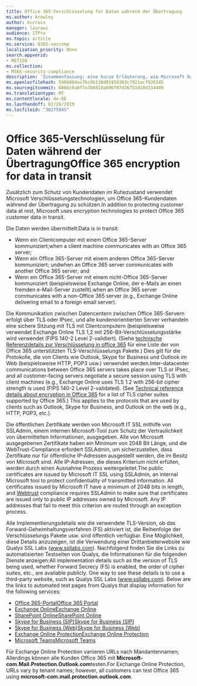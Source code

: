 ```yaml
---
title: Office 365-Verschlüsselung für Daten während der Übertragung
ms.author: krowley
author: kccross
manager: laurawi
audience: ITPro
ms.topic: article
ms.service: O365-seccomp
localization_priority: None
search.appverid:
- MET150
ms.collection:
- M365-security-compliance
description: 'Zusammenfassung: eine kurze Erläuterung, wie Microsoft Daten während der Übertragung verschlüsselt.'
ms.openlocfilehash: 596b884ac76c9b138d01958363c7921acf926345
ms.sourcegitcommit: 686bc9a8f7a7b6810a096f07d36751d10d334409
ms.translationtype: MT
ms.contentlocale: de-DE
ms.lasthandoff: 02/26/2019
ms.locfileid: "30275845"
---
```

# <a name="office-365-encryption-for-data-in-transit"></a><span data-ttu-id="3172e-103">Office 365-Verschlüsselung für Daten während der Übertragung</span><span class="sxs-lookup"><span data-stu-id="3172e-103">Office 365 encryption for data in transit</span></span>

<span data-ttu-id="3172e-104">Zusätzlich zum Schutz von Kundendaten im Ruhezustand verwendet Microsoft Verschlüsselungstechnologien, um Office 365-Kundendaten während der Übertragung zu schützen.</span><span class="sxs-lookup"><span data-stu-id="3172e-104">In addition to protecting customer data at rest, Microsoft uses encryption technologies to protect Office 365 customer data in transit.</span></span> 

<span data-ttu-id="3172e-105">Die Daten werden übermittelt:</span><span class="sxs-lookup"><span data-stu-id="3172e-105">Data is in transit:</span></span>
- <span data-ttu-id="3172e-106">Wenn ein Clientcomputer mit einem Office 365-Server kommuniziert;</span><span class="sxs-lookup"><span data-stu-id="3172e-106">when a client machine communicates with an Office 365 server;</span></span>
- <span data-ttu-id="3172e-107">Wenn ein Office 365-Server mit einem anderen Office 365-Server kommuniziert; und</span><span class="sxs-lookup"><span data-stu-id="3172e-107">when an Office 365 server communicates with another Office 365 server; and</span></span>
- <span data-ttu-id="3172e-108">Wenn ein Office 365-Server mit einem nicht-Office 365-Server kommuniziert (beispielsweise Exchange Online, der e-Mails an einen fremden e-Mail-Server zustellt).</span><span class="sxs-lookup"><span data-stu-id="3172e-108">when an Office 365 server communicates with a non-Office 365 server (e.g., Exchange Online delivering email to a foreign email server).</span></span>

<span data-ttu-id="3172e-p101">Die Kommunikation zwischen Datencentern zwischen Office 365-Servern erfolgt über TLS oder IPsec, und alle kundenorientierten Server verhandeln eine sichere Sitzung mit TLS mit Clientcomputern (beispielsweise verwendet Exchange Online TLS 1,2 mit 256-Bit-Verschlüsselungsstärke wird verwendet (FIPS 140-2 Level 2-validiert). (Siehe [technische Referenzdetails zur Verschlüsselung in office 365](https://support.office.com/article/Technical-reference-details-about-encryption-in-Office-365-862CBE93-4268-4EF9-BA79-277545ECF221) für eine Liste der von Office 365 unterstützten TLS-Verschlüsselungs Pakete.) Dies gilt für die Protokolle, die von Clients wie Outlook, Skype for Business und Outlook im Web (beispielsweise HTTP, POP3 usw.) verwendet werden.</span><span class="sxs-lookup"><span data-stu-id="3172e-p101">Inter-datacenter communications between Office 365 servers takes place over TLS or IPsec, and all customer-facing servers negotiate a secure session using TLS with client machines (e.g., Exchange Online uses TLS 1.2 with 256-bit cipher strength is used (FIPS 140-2 Level 2-validated). (See [Technical reference details about encryption in Office 365](https://support.office.com/article/Technical-reference-details-about-encryption-in-Office-365-862CBE93-4268-4EF9-BA79-277545ECF221) for a list of TLS cipher suites supported by Office 365.) This applies to the protocols that are used by clients such as Outlook, Skype for Business, and Outlook on the web (e.g., HTTP, POP3, etc.).</span></span>

<span data-ttu-id="3172e-p102">Die öffentlichen Zertifikate werden von Microsoft IT SSL mithilfe von SSLAdmin, einem internen Microsoft-Tool zum Schutz der Vertraulichkeit von übermittelten Informationen, ausgegeben. Alle von Microsoft ausgegebenen Zertifikate haben ein Minimum von 2048 Bit Länge, und [](http://www.webtrust.org/homepage-documents/item70372.pdf) die WebTrust-Compliance erfordert SSLAdmin, um sicherzustellen, dass Zertifikate nur für öffentliche IP-Adressen ausgestellt werden, die im Besitz von Microsoft sind. Alle IP-Adressen, die dieses Kriterium nicht erfüllen, werden durch einen Ausnahme Prozess weitergeleitet.</span><span class="sxs-lookup"><span data-stu-id="3172e-p102">The public certificates are issued by Microsoft IT SSL using SSLAdmin, an internal Microsoft tool to protect confidentiality of transmitted information. All certificates issued by Microsoft IT have a minimum of 2048 bits in length, and [Webtrust](http://www.webtrust.org/homepage-documents/item70372.pdf) compliance requires SSLAdmin to make sure that certificates are issued only to public IP addresses owned by Microsoft. Any IP addresses that fail to meet this criterion are routed through an exception process.</span></span>

<span data-ttu-id="3172e-p103">Alle Implementierungsdetails wie die verwendete TLS-Version, ob das Forward-Geheimhaltungsverfahren (FS) aktiviert ist, die Reihenfolge der Verschlüsselungs Pakete usw. sind öffentlich verfügbar. Eine Möglichkeit, diese Details anzuzeigen, ist die Verwendung einer Drittanbieterwebsite wie Qualys SSL Labs (www.ssllabs.com). Nachfolgend finden Sie die Links zu automatisierten Testseiten von Qualys, die Informationen für die folgenden Dienste anzeigen:</span><span class="sxs-lookup"><span data-stu-id="3172e-p103">All implementation details such as the version of TLS being used, whether Forward Secrecy (FS) is enabled, the order of cipher suites, etc., are available publicly. One way to see these details is to use a third-party website, such as Qualys SSL Labs (www.ssllabs.com). Below are the links to automated test pages from Qualys that display information for the following services:</span></span>
- [<span data-ttu-id="3172e-117">Office 365-Portal</span><span class="sxs-lookup"><span data-stu-id="3172e-117">Office 365 Portal</span></span>](https://www.ssllabs.com/ssltest/analyze.html?d=portal.office.com&hideResults=on)
- [<span data-ttu-id="3172e-118">Exchange Online</span><span class="sxs-lookup"><span data-stu-id="3172e-118">Exchange Online</span></span>](https://www.ssllabs.com/ssltest/analyze.html?d=outlook.office365.com&hideResults=on)
- [<span data-ttu-id="3172e-119">SharePoint Online</span><span class="sxs-lookup"><span data-stu-id="3172e-119">SharePoint Online</span></span>](https://www.ssllabs.com/ssltest/analyze.html?d=microsoft-my.sharepoint.com&hideResults=on)
- [<span data-ttu-id="3172e-120">Skype for Business (SIP)</span><span class="sxs-lookup"><span data-stu-id="3172e-120">Skype for Business (SIP)</span></span>](https://www.ssllabs.com/ssltest/analyze.html?d=sipdir.online.lync.com)
- [<span data-ttu-id="3172e-121">Skype for Business (Web)</span><span class="sxs-lookup"><span data-stu-id="3172e-121">Skype for Business (Web)</span></span>](https://www.ssllabs.com/ssltest/analyze.html?d=webdir.online.lync.com&hideResults=on)
- [<span data-ttu-id="3172e-122">Exchange Online Protection</span><span class="sxs-lookup"><span data-stu-id="3172e-122">Exchange Online Protection</span></span>](https://ssl-tools.net/mailservers/microsoft-com.mail.protection.outlook.com)
- [<span data-ttu-id="3172e-123">Microsoft Teams</span><span class="sxs-lookup"><span data-stu-id="3172e-123">Microsoft Teams</span></span>](https://www.ssllabs.com/ssltest/analyze.html?d=teams.microsoft.com&latest)

<span data-ttu-id="3172e-124">Für Exchange Online Protection variieren URLs nach Mandantennamen; Allerdings können alle Kunden Office 365 mit **Microsoft-com.Mail.Protection.Outlook.com**testen.</span><span class="sxs-lookup"><span data-stu-id="3172e-124">For Exchange Online Protection, URLs vary by tenant names; however, all customers can test Office 365 using **microsoft-com.mail.protection.outlook.com**.</span></span>
